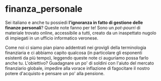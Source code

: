 # finanza_personale

Sei italiano e anche tu possiedi **l'ignoranza in fatto di gestione delle finanze personali**? Queste note fanno per te! Sono un _pot-pourri_ di materiale trovato online, accessibile a tutti, creato da un inaspettato nugolo di impiegati in un ufficio informatico veronese.

Come noi ci siamo pian piano addentrati nei grovigli della terminologia finanziaria e ci abbiamo capito qualcosa (in particolare gli esponenti esistenti da più tempo), leggendo queste note ci auguriamo possa farlo anche tu. L'obiettivo? Guadagnare un po' di soldini con l'aiuto del mercato finanziario globale, impedire alla vorace inflazione di fagocitare il nostro potere d'acquisto e pensare un po' alla pensione.